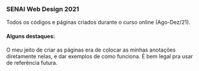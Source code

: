 ### SENAI Web Design 2021
Todos os códigos e páginas criados durante o curso online (Ago-Dez/21).

#### Alguns destaques:
O meu jeito de criar as páginas era de colocar as minhas anotações diretamente nelas, e dar exemplos de como funciona. É bem legal pra usar de referência futura.

<picture>
    <source srcset="/galeria/CSS/A9. Pos. de Elementos 2.png">
</picture>